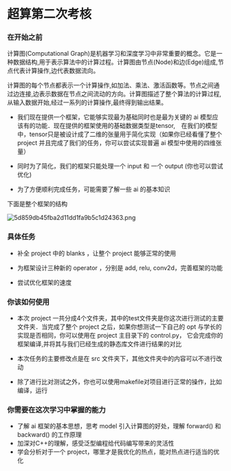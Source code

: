 # 超算第二次考核

### 在开始之前

计算图(Computational Graph)是机器学习和深度学习中非常重要的概念。它是一种数据结构,用于表示算法中的计算过程。计算图由节点(Node)和边(Edge)组成,节点代表计算操作,边代表数据流向。

计算图的每个节点都表示一个计算操作,如加法、乘法、激活函数等。节点之间通过边连接,边表示数据在节点之间流动的方向。计算图描述了整个算法的计算过程,从输入数据开始,经过一系列的计算操作,最终得到输出结果。

- 我们现在提供一个框架，它能够实现最为基础同时也是最为关键的 ai 模型应该有的功能．现在提供的框架使用的基础数据类型是tensor,　在我们的模型中，tensor只是被设计成了二维的张量用于简化实现（如果你已经看懂了整个 project 并且完成了我们的任务，你可以尝试实现普遍 ai 模型中使用的四维张量）

- 同时为了简化，我们的框架只能处理一个 input 和 一个 output (你也可以尝试优化)

- 为了方便顺利完成任务，可能需要了解一些 ai 的基本知识

下面是整个框架的结构

![5d859db45fba2d11dd1fa9b5c1d24363.png](https://ice.frostsky.com/2024/07/19/5d859db45fba2d11dd1fa9b5c1d24363.png)

### 具体任务

- 补全 project 中的 blanks ，让整个 project  能够正常的使用

- 为框架设计三种新的 operator ，分别是 add, relu, conv2d，完善框架的功能

- 尝试优化框架的速度



### 你该如何使用

- 本次 project 一共分成4个文件夹，其中的test文件夹是你这次进行测试的主要文件夹．当完成了整个 project 之后，如果你想测试一下自己的 opt 与学长的实现是否相同，你可以使用在 project 主目录下的 control.py， 它会完成你的框架编译,并将其与我们已经生成的静态库文件进行结果的对比
- 本次任务的主要修改点是在 src 文件夹下，其他文件夹中的内容可以不进行改动

-  除了进行比对测试之外，你也可以使用makefile对项目进行正常的操作，比如编译，运行

  



### 你需要在这次学习中掌握的能力

- 了解 ai 框架的基本思想，思考 model 引入计算图的好处，理解 forward() 和 backward() 的工作原理
- 加深对C++的理解，感受泛型编程给代码编写带来的灵活性
- 学会分析对于一个 project，哪里才是我优化的热点，能对热点进行适当的优化



